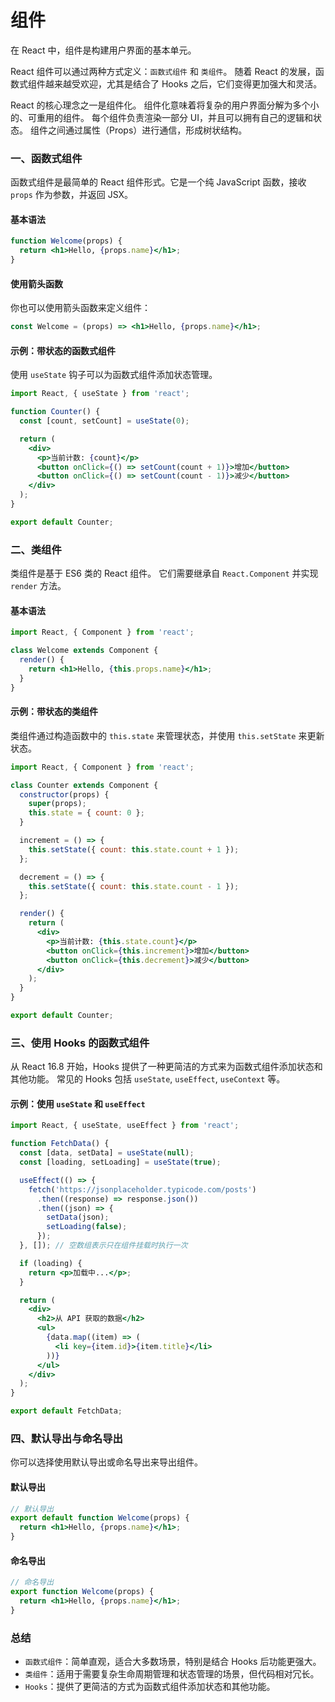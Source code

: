 # 组件

在 React 中，组件是构建用户界面的基本单元。

React 组件可以通过两种方式定义：`函数式组件` 和 `类组件`。
随着 React 的发展，函数式组件越来越受欢迎，尤其是结合了 Hooks 之后，它们变得更加强大和灵活。

React 的核心理念之一是组件化。
组件化意味着将复杂的用户界面分解为多个小的、可重用的组件。
每个组件负责渲染一部分 UI，并且可以拥有自己的逻辑和状态。
组件之间通过属性（Props）进行通信，形成树状结构。

### 一、函数式组件

函数式组件是最简单的 React 组件形式。它是一个纯 JavaScript 函数，接收 `props` 作为参数，并返回 JSX。

#### 基本语法

```jsx
function Welcome(props) {
  return <h1>Hello, {props.name}</h1>;
}
```

#### 使用箭头函数

你也可以使用箭头函数来定义组件：

```jsx
const Welcome = (props) => <h1>Hello, {props.name}</h1>;
```

#### 示例：带状态的函数式组件

使用 `useState` 钩子可以为函数式组件添加状态管理。

```jsx
import React, { useState } from 'react';

function Counter() {
  const [count, setCount] = useState(0);

  return (
    <div>
      <p>当前计数: {count}</p>
      <button onClick={() => setCount(count + 1)}>增加</button>
      <button onClick={() => setCount(count - 1)}>减少</button>
    </div>
  );
}

export default Counter;
```

### 二、类组件

类组件是基于 ES6 类的 React 组件。
它们需要继承自 `React.Component` 并实现 `render` 方法。

#### 基本语法

```jsx
import React, { Component } from 'react';

class Welcome extends Component {
  render() {
    return <h1>Hello, {this.props.name}</h1>;
  }
}
```

#### 示例：带状态的类组件

类组件通过构造函数中的 `this.state` 来管理状态，并使用 `this.setState` 来更新状态。

```jsx
import React, { Component } from 'react';

class Counter extends Component {
  constructor(props) {
    super(props);
    this.state = { count: 0 };
  }

  increment = () => {
    this.setState({ count: this.state.count + 1 });
  };

  decrement = () => {
    this.setState({ count: this.state.count - 1 });
  };

  render() {
    return (
      <div>
        <p>当前计数: {this.state.count}</p>
        <button onClick={this.increment}>增加</button>
        <button onClick={this.decrement}>减少</button>
      </div>
    );
  }
}

export default Counter;
```


### 三、使用 Hooks 的函数式组件

从 React 16.8 开始，Hooks 提供了一种更简洁的方式来为函数式组件添加状态和其他功能。
常见的 Hooks 包括 `useState`, `useEffect`, `useContext` 等。

#### 示例：使用 `useState` 和 `useEffect`

```jsx
import React, { useState, useEffect } from 'react';

function FetchData() {
  const [data, setData] = useState(null);
  const [loading, setLoading] = useState(true);

  useEffect(() => {
    fetch('https://jsonplaceholder.typicode.com/posts')
      .then((response) => response.json())
      .then((json) => {
        setData(json);
        setLoading(false);
      });
  }, []); // 空数组表示只在组件挂载时执行一次

  if (loading) {
    return <p>加载中...</p>;
  }

  return (
    <div>
      <h2>从 API 获取的数据</h2>
      <ul>
        {data.map((item) => (
          <li key={item.id}>{item.title}</li>
        ))}
      </ul>
    </div>
  );
}

export default FetchData;
```

### 四、默认导出与命名导出

你可以选择使用默认导出或命名导出来导出组件。

#### 默认导出

```jsx
// 默认导出
export default function Welcome(props) {
  return <h1>Hello, {props.name}</h1>;
}
```

#### 命名导出

```jsx
// 命名导出
export function Welcome(props) {
  return <h1>Hello, {props.name}</h1>;
}
```

### 总结

- `函数式组件`：简单直观，适合大多数场景，特别是结合 Hooks 后功能更强大。
- `类组件`：适用于需要复杂生命周期管理和状态管理的场景，但代码相对冗长。
- `Hooks`：提供了更简洁的方式为函数式组件添加状态和其他功能。

